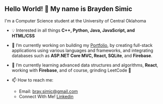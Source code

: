 ## Hello World! 👋 My name is Brayden Simic

I'm a Computer Science student at the University of Central Oklahoma

- 💡 Interested in all things **C++, Python, Java, JavaScript, and HTML/CSS**

- 🔭 I’m currently working on building my [Portfolio](https://brayden-port-new.vercel.app/), by creating full-stack applications using various languages and frameworks, and integrating databases such as **ASP.NET Core MVC, React, SQLite**, and **Firebase**.
- 🌱 I’m currently learning advanced data structures and algorithms, **React**, working with **Firebase**, and of course, grinding LeetCode  🙂
- 📫 How to reach me:
  - Email: bray.simic@gmail.com 
  - Connect With Me! [Linkedin](https://www.linkedin.com/in/brayden-simic-a69537302/)

<!--
**braysimic/braysimic** is a ✨ _special_ ✨ repository because its `README.md` (this file) appears on your GitHub profile.

Here are some ideas to get you started:

- 🔭 I’m currently working on ...
- 🌱 I’m currently learning ...
- 👯 I’m looking to collaborate on ...
- 🤔 I’m looking for help with ...
- 💬 Ask me about ...
- 📫 How to reach me: ...
- 😄 Pronouns: ...
- ⚡ Fun fact: ...
-->

